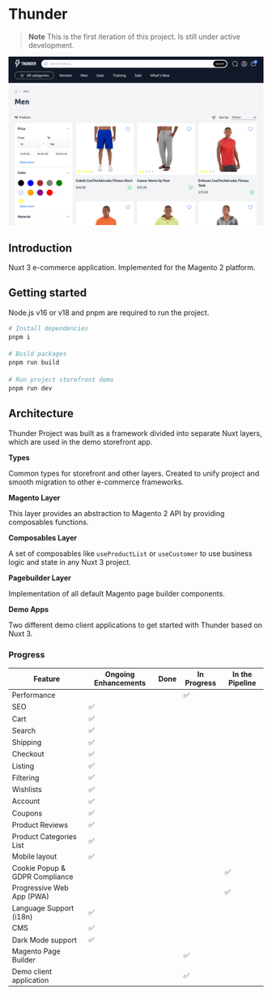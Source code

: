 # Thunder

> **Note** This is the first iteration of this project. Is still under active development.

<div align="center">

<img src=".readme/preview.png" />

</div>

## Introduction

Nuxt 3 e-commerce application. Implemented for the Magento 2 platform.


## Getting started

Node.js v16 or v18 and pnpm are required to run the project.

```sh
# Install dependencies
pnpm i

# Build packages
pnpm run build

# Run project storefront demo
pnpm run dev
```

## Architecture

Thunder Project was built as a framework divided into separate Nuxt layers, which are used in the demo storefront app.

**Types**

Common types for storefront and other layers. Created to unify project and smooth migration to other e-commerce frameworks.

**Magento Layer**

This layer provides an abstraction to Magento 2 API by providing composables functions.

**Composables Layer**

A set of composables like `useProductList` or `useCustomer` to use business logic and state in any Nuxt 3 project.

**Pagebuilder Layer**

Implementation of all default Magento page builder components.

**Demo Apps**

Two different demo client applications to get started with Thunder based on Nuxt 3.


### Progress

| Feature                        | Ongoing Enhancements | Done | In Progress | In the Pipeline |
| ------------------------------ | -------------------- | ---- | ----------- | --------------- |
| Performance                    |                      |      | ✅          |                 |
| SEO                            | ✅                   |      |             |                 |
| Cart                           | ✅                   |      |             |                 |
| Search                         | ✅                   |      |             |                 |
| Shipping                       | ✅                   |      |             |                 |
| Checkout                       | ✅                   |      |             |                 |
| Listing                        | ✅                   |      |             |                 |
| Filtering                      | ✅                   |      |             |                 |
| Wishlists                      | ✅                   |      |             |                 |
| Account                        | ✅                   |      |             |                 |
| Coupons                        | ✅                   |      |             |                 |
| Product Reviews                | ✅                   |      |             |                 |
| Product Categories List        | ✅                   |      |             |                 |
| Mobile layout                  | ✅                   |      |             |                 |
| Cookie Popup & GDPR Compliance |                      |      |             | ✅              |
| Progressive Web App (PWA)      |                      |      |             | ✅              |
| Language Support (i18n)        | ✅                   |      |             |                 |
| CMS                            | ✅                   |      |             |                 |
| Dark Mode support              | ✅                   |      |             |                 |
| Magento Page Builder           |                      |      | ✅          |                 |
| Demo client application        |                      |      | ✅          |                 |

